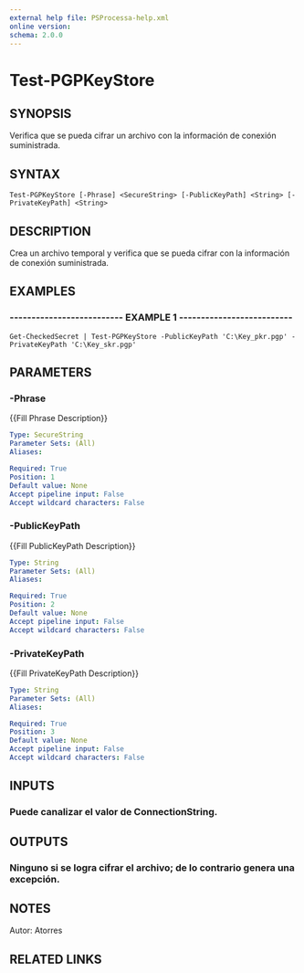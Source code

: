 ```yaml
---
external help file: PSProcessa-help.xml
online version: 
schema: 2.0.0
---
```


# Test-PGPKeyStore

## SYNOPSIS
Verifica que se pueda cifrar un archivo con la información de conexión suministrada.

## SYNTAX

```
Test-PGPKeyStore [-Phrase] <SecureString> [-PublicKeyPath] <String> [-PrivateKeyPath] <String>
```

## DESCRIPTION
Crea un archivo temporal y verifica que se pueda cifrar con la información de conexión suministrada.

## EXAMPLES

### -------------------------- EXAMPLE 1 --------------------------
```
Get-CheckedSecret | Test-PGPKeyStore -PublicKeyPath 'C:\Key_pkr.pgp' -PrivateKeyPath 'C:\Key_skr.pgp'
```

## PARAMETERS

### -Phrase
{{Fill Phrase Description}}

```yaml
Type: SecureString
Parameter Sets: (All)
Aliases: 

Required: True
Position: 1
Default value: None
Accept pipeline input: False
Accept wildcard characters: False
```

### -PublicKeyPath
{{Fill PublicKeyPath Description}}

```yaml
Type: String
Parameter Sets: (All)
Aliases: 

Required: True
Position: 2
Default value: None
Accept pipeline input: False
Accept wildcard characters: False
```

### -PrivateKeyPath
{{Fill PrivateKeyPath Description}}

```yaml
Type: String
Parameter Sets: (All)
Aliases: 

Required: True
Position: 3
Default value: None
Accept pipeline input: False
Accept wildcard characters: False
```

## INPUTS

### Puede canalizar el valor de  ConnectionString.

## OUTPUTS

### Ninguno si se logra cifrar el archivo; de lo contrario genera una excepción.

## NOTES
Autor: Atorres

## RELATED LINKS

